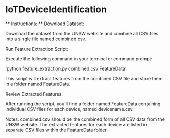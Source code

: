 # IoTDeviceIdentification
** Instructions: **
Download Dataset:

Download the dataset from the UNSW website and combine all CSV files into a single file named combined.csv.

Run Feature Extraction Script:

Execute the following command in your terminal or command prompt:

'python feature_extraction.py combined.csv FeatureData'

This script will extract features from the combined CSV file and store them in a folder named FeatureData.

Review Extracted Features:

After running the script, you'll find a folder named FeatureData containing individual CSV files for each device, named devicename.csv.

Notes:
combined.csv should be the combined form of all CSV data from the UNSW website.
The extracted features for each device are listed in separate CSV files within the FeatureData folder.
